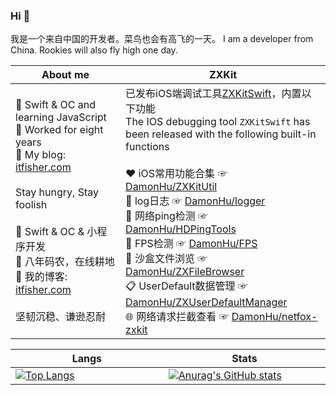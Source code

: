 ### Hi 👋

我是一个来自中国的开发者。菜鸟也会有高飞的一天。
I am a developer from China. Rookies will also fly high one day.

|About me|ZXKit|
|---|---|
|🌱 Swift & OC and learning JavaScript <br/> 🐶 Worked for eight years <br/> 🤠 My blog: [itfisher.com](https://itfisher.com)  <br/><br/> Stay hungry, Stay foolish<br/> <br/> 🌱 Swift & OC & 小程序开发 <br/> 🐶 八年码农，在线耕地 <br/>  🤠 我的博客: [itfisher.com](https://itfisher.com)  <br/> <br/> 坚韧沉稳、谦逊忍耐 <br/> <img width=650/>| 已发布iOS端调试工具[ZXKitSwift](https://github.com/DamonHu/ZXKitSwift)，内置以下功能<br/>The IOS debugging tool `ZXKitSwift` has been released with the following built-in functions<br/><br/> ♥️  iOS常用功能合集 ☞ [DamonHu/ZXKitUtil](https://github.com/DamonHu/ZXKitUtil)<br/>🐛 log日志 ☞ [DamonHu/logger](https://github.com/ZXKitCode/logger)<br/> 📶 网络ping检测 ☞ [DamonHu/HDPingTools](https://github.com/DamonHu/HDPingTools)<br/> 📱 FPS检测 ☞ [DamonHu/FPS](https://github.com/DamonHu/FPS)<br/> 📂 沙盒文件浏览 ☞ [DamonHu/ZXFileBrowser](https://github.com/DamonHu/ZXFileBrowser)<br/> 📋 UserDefault数据管理 ☞ [DamonHu/ZXUserDefaultManager](https://github.com/DamonHu/ZXUserDefaultManager)<br/> 🌐 网络请求拦截查看 ☞ [DamonHu/netfox-zxkit](https://github.com/DamonHu/netfox-zxkit)<br/> <img width=650/>|

|Langs|Stats|
|---|---|
|[![Top Langs](https://github-readme-stats.vercel.app/api/top-langs/?username=DamonHu&layout=compact)](/)<br/> <img width=650/>|[![Anurag's GitHub stats](https://github-readme-stats.vercel.app/api?username=DamonHu&count_private=true&show_icons=true&theme=radical)](/) <br/> <img width=650/>|
